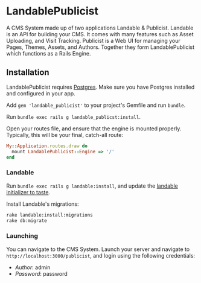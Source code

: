 # LandablePublicist

A CMS System made up of two applications Landable & Publicist. Landable is an API for building your CMS. It comes with many features such as Asset Uploading, and Visit Tracking.  Publicist is a Web UI for managing your Pages, Themes, Assets, and Authors. Together they form LandablePublicist which functions as a Rails Engine.   

## Installation

LandablePublicist requires [Postgres](https://github.com/ged/ruby-pg). Make sure you have Postgres installed and configured in your app.

Add `gem 'landable_publicist'` to your project's Gemfile and run `bundle`.
  
Run `bundle exec rails g landable_publicst:install`.  

Open your routes file, and ensure that the engine is mounted properly. Typically, this will be your final, catch-all route:

```ruby
My::Application.routes.draw do
  mount LandablePublicist::Engine => '/'
end
```

### Landable 

Run `bundle exec rails g landable:install`, and update the [landable initializer to taste](https://github.com/enova/landable/wiki/Configuration).

Install Landable's migrations:

```sh
rake landable:install:migrations
rake db:migrate
```

### Launching

You can navigate to the CMS System.  Launch your server and navigate to ```http://localhost:3000/publicist```, and login using the following credentials:

- *Author*: admin
- *Password*: password
